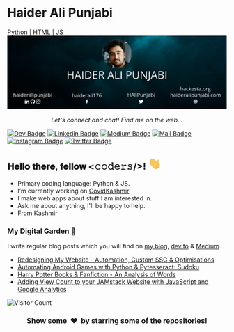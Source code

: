 # Haider Ali Punjabi

Python | HTML | JS
![header](header.png)

<p align="center">
  <i>Let's connect and chat! Find me on the web...</i>
  
   [![Dev Badge](https://img.shields.io/badge/-DEV.to-47CCCC?style=flat&logo=Google-Chrome&logoColor=white&link=https://dev.to/haideralipunjabi)](https://dev.to/haideralipunjabi) 
   [![Linkedin Badge](https://img.shields.io/badge/-Linkedin-blue?style=flat-square&logo=Linkedin&logoColor=white&link=https://www.linkedin.com/in/haideralipunjabi/)](https://www.linkedin.com/in/haideralipunjabi/) 
   [![Medium Badge](https://img.shields.io/badge/-Medium-000000?style=flat&labelColor=000000&logo=Medium&link=https://medium.com/@haideralipunjabi)](https://medium.com/@haideralipunjabi) 
   [![Mail Badge](https://img.shields.io/badge/-Mail-c14438?style=flat-square&link=mailto:haideralipunjabi@hackesta.org)](mailto:haideralipunjabi@hackesta.org)
   [![Instagram Badge](https://img.shields.io/badge/-Instagram-purple?style=flat&logo=instagram&logoColor=white&link=https://instagram.com/haideralipunjabi/)](https://instagram.com/haideralipunjabi) 
   [![Twitter Badge](https://img.shields.io/badge/-Twitter-1ca0f1?style=flat-square&labelColor=1ca0f1&logo=twitter&logoColor=white&link=https://twitter.com/HAliPunjabi)](https://twitter.com/HAliPunjabi)  


<h2> 𝐇𝐞𝐥𝐥𝐨 𝐭𝐡𝐞𝐫𝐞, 𝐟𝐞𝐥𝐥𝐨𝐰 <𝚌𝚘𝚍𝚎𝚛𝚜/>! <img src="https://raw.githubusercontent.com/ABSphreak/ABSphreak/master/gifs/Hi.gif" width="30px"></h2>

* Primary coding language: Python & JS.
* I’m currently working on [CovidKashmir](https://covidkashmir.org)
* I make web apps about stuff I am interested in.
* Ask me about anything, I'll be happy to help.
* From Kashmir

### My Digital Garden 🌱
I write regular blog posts which you will find on [my blog](https://blog.haideralipunjabi.com), [dev.to](https://dev.to/haideralipunjabi) & [Medium](https://medium.com/@haideralipunjabi).
- [Redesigning My Website - Automation, Custom SSG & Optimisations](https://blog.haideralipunjabi.com/posts/redesigning-my-website-automation-custom-ssg-optimisations/)
- [Automating Android Games with Python & Pytesseract: Sudoku](https://blog.haideralipunjabi.com/posts/automating-android-game-with-python-pytesseract-sudoku/)
- [Harry Potter Books & Fanfiction - An Analysis of Words](https://blog.haideralipunjabi.com/posts/harry-potter-books-fanfiction-an-analysis-of-words/)
- [Adding View Count to your JAMstack Website with JavaScript and Google Analytics](https://blog.haideralipunjabi.com/posts/adding-view-count-to-your-jamstack-website/)

 ![Visitor Count](https://profile-counter.glitch.me/{haideralipunjabi}/count.svg)

<h3 align="center">Show some &nbsp;❤️&nbsp; by starring some of the repositories!</h3>

